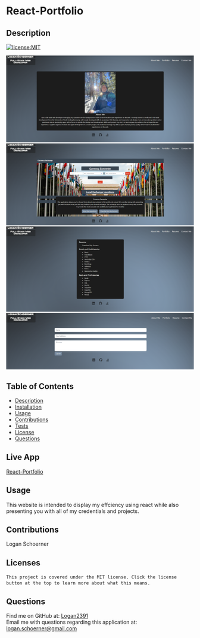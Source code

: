 # React-Portfolio
 ## Description

  [![license:MIT](https://img.shields.io/badge/License-MIT-blue.svg)](https://opensource.org/licenses/MIT)
  
![project](./assets/about.png)
![project](./assets/port.png)
![project](./assets/res.png)
![project](./assets/contact.png)
 ## Table of Contents 
 - [Description](#description)
 - [Installation](#installation)
 - [Usage](#usage)
 - [Contributions](#contributions)
 - [Tests](#tests)
 - [License](#license)
 - [Questions](#questions)
 
 ## Live App
 [React-Portfolio](https://www.loganschoerner-dev.com/)

  ## Usage
  This website is intended to display my effciency using react while also presenting you with all of my credentials and projects.

  ## Contributions
  Logan Schoerner

  ## Licenses
    This project is covered under the MIT license. Click the license button at the top to learn more about what this means.

  ## Questions
  Find me on GitHub at: [Logan2391](https://github.com/Logan2391)<br>
  Email me with questions regarding this application at: logan.schoerner@gmail.com
